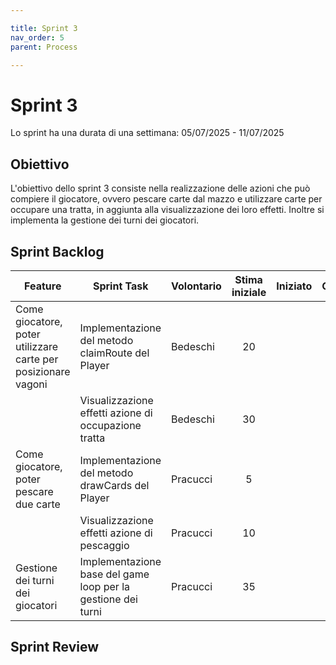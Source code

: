 ```yaml
---

title: Sprint 3
nav_order: 5
parent: Process

---
```


# Sprint 3

Lo sprint ha una durata di una settimana: 05/07/2025 - 11/07/2025

## Obiettivo

L'obiettivo dello sprint 3 consiste nella realizzazione delle azioni che può compiere il giocatore, ovvero pescare carte
dal mazzo e utilizzare carte per occupare una tratta, in aggiunta alla visualizzazione dei loro effetti. Inoltre si
implementa la gestione dei turni dei giocatori.

## Sprint Backlog

| Feature                                                       | Sprint Task                                                  | Volontario | Stima iniziale | Iniziato | Completato |
|---------------------------------------------------------------|--------------------------------------------------------------|------------|:--------------:|:--------:|:----------:|
| Come giocatore, poter utilizzare carte per posizionare vagoni | Implementazione del metodo claimRoute del Player             | Bedeschi   |       20       |          |            |
|                                                               | Visualizzazione effetti azione di occupazione tratta         | Bedeschi   |       30       |          |            |
| Come giocatore, poter pescare due carte                       | Implementazione del metodo drawCards del Player              | Pracucci   |       5        |          |            |
|                                                               | Visualizzazione effetti azione di pescaggio                  | Pracucci   |       10       |          |            |
| Gestione dei turni dei giocatori                              | Implementazione base del game loop per la gestione dei turni | Pracucci   |       35       |          |            |

## Sprint Review